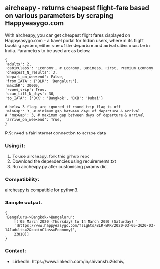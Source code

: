 <h2>aircheapy - returns cheapest flight-fare based on various parameters by scraping Happyeasygo.com</h2>

With aircheapy, you can get cheapest flight fares displayed on Happyeasygo.com - a travel portal for Indian users, where in its flight booking system, either one of the departure and arrival cities must be in India. Parameters to be used are as below:

	{
	'adults': 2,
	'cabinClass': 'Economy', # Economy, Business, First, Premium Economy
	'cheapest_N_results': 3,
	'depart_on_weekend': False,
	'from_IATA': {'BLR': 'Bengaluru'},
	'maxINR': 30000,
	'round_trip': True,
	'scan_till_N_days': 30,
	'to_IATA': {'BKK': 'Bangkok', 'DXB': 'Dubai'}
	
	# below 3 flags are ignored if round_trip flag is off
	'minGap': 3, # minimum gap between days of departure & arrival 
	# 'maxGap': 3, # maximum gap between days of departure & arrival 
	'arrive_on_weekend': True,
	}

P.S: need a fair internet connection to scrape data

<h3>Using it:</h3>
<ol>
<li>To use aircheapy, fork this github repo</li>
<li>Download the dependencies using requirements.txt</li>
<li>Run aircheapy.py after customising params dict</li>
</ol>

<h3>Compatibility:</h3>
aircheapy is compatible for python3.


<h3>Sample output:</h3>

	{
	'Bengaluru->Bangkok->Bengaluru': 
		[('05 March 2020 (Thursday) to 14 March 2020 (Saturday) '
		'[https://www.happyeasygo.com/flights/BLR-BKK/2020-03-05-2020-03-14?adults=2&cabinClass=Economy]',
		23810)]
	}

<h3>Contact:</h3>
<ul>
<li>LinkedIn: https://www.linkedin.com/in/shivanshu26shiv/</li>
</ul>
